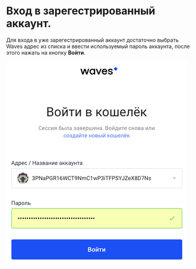 # **Вход в зарегестрированный аккаунт**.

Для входа в уже зарегестрированный аккаунт достаточно выбрать Waves адрес из списка и ввести используемый пароль аккаунта, после этого нажать на кнопку **Войти**.

![](/ru/_assets/login_page.png)
